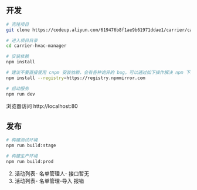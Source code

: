 ## 开发

```bash
# 克隆项目
git clone https://codeup.aliyun.com/619476b8f1ae9b61971ddae1/carrier/carrier-hvac/carrier-hvac-manager.git

# 进入项目目录
cd carrier-hvac-manager

# 安装依赖
npm install

# 建议不要直接使用 cnpm 安装依赖，会有各种诡异的 bug。可以通过如下操作解决 npm 下载速度慢的问题
npm install --registry=https://registry.npmmirror.com

# 启动服务
npm run dev
```

浏览器访问 http://localhost:80

## 发布

```bash
# 构建测试环境
npm run build:stage

# 构建生产环境
npm run build:prod
```

2.   活动列表- 名单管理人- 接口暂无
3.   活动列表- 名单管理-导入 报错


 